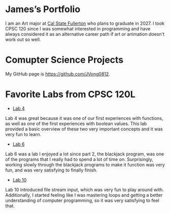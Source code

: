 # James’s Portfolio

I am an Art major at [Cal State Fullerton](https://www.fullerton.edu/) who plans to graduate in 2027. I took CPSC 120 since I was somewhat interested in programming and have always considered it as an alternative career path if art or animation doesn't work out so well.

# Comupter Science Projects

My GitHub page is https://github.com/JVong0812.


# Favorite Labs from CPSC 120L

* [Lab 4](https://github.com/cpsc-fall-2023/cpsc-120-lab-04-james-tom-1)

Lab 4 was great because it was one of our first experiences with functions, as well as one of the first experiences with boolean values. This lab provided a basic overview of these two very important concepts and it was very fun to learn.


* [Lab 6](https://github.com/cpsc-fall-2023/cpsc-120-lab-06-james-bryan/tree/main)

Lab 6 was a lab I enjoyed a lot since part 2, the blackjack program, was one of the programs that I really had to spend a lot of time on. Surprisingly, working slowly through the blackjack programs to make it function was very fun, and was very satisfying to finally finish.


* [Lab 10](https://github.com/cpsc-fall-2023/cpsc-120-lab-10-james-and-richard)

Lab 10 introduced file stream input, which was very fun to play around with. Additionally, I started feeling like I was mastering loops and getting a better understanding of computer programming, so it was very satisfying to feel that.
